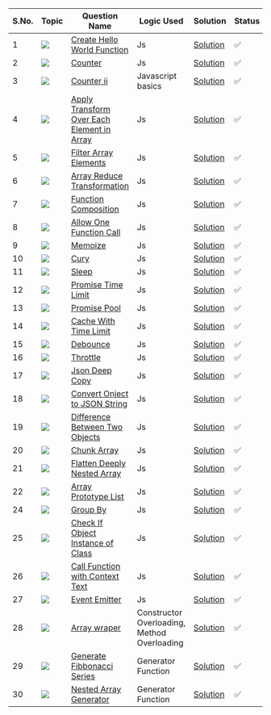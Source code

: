 S.No. | Topic | Question Name | Logic Used | Solution | Status |
------|---------------|------------|-------|------|------|
1 | ![](https://img.shields.io/badge/JS-f0772b?style=for-the-badge&logo=array&logoColor=black) | [Create Hello World Function](https://leetcode.com/problems/create-hello-world-function/description/?utm_campaign=PostD1&utm_medium=Post&utm_source=Post&gio_link_id=QPDw0kJR) | Js | [Solution](https://github.com/himanshugupta09/LEETCODE_SOLUTIONS/blob/main/30_Days_JavaScript/create-hello-world.js) | ✅ |
2 | ![](https://img.shields.io/badge/JS-f0772b?style=for-the-badge&logo=array&logoColor=black) | [Counter](https://leetcode.com/problems/counter/description/?utm_campaign=PostD2&utm_medium=Post&utm_source=Post&gio_link_id=xogkVqBo) | Js | [Solution](https://github.com/himanshugupta09/LEETCODE_SOLUTIONS/blob/main/30_Days_JavaScript/counter.js) | ✅ |
3 | ![](https://img.shields.io/badge/JS-f0772b?style=for-the-badge&logo=array&logoColor=black) | [Counter ii](https://leetcode.com/problems/counter-ii/description/?utm_campaign=PostD3&utm_medium=Post&utm_source=Post&gio_link_id=xRxVYOXo) | Javascript basics | [Solution](https://github.com/himanshugupta09/LEETCODE_SOLUTIONS/blob/main/30_Days_JavaScript/counter-ii.js) | ✅ |
4 | ![](https://img.shields.io/badge/JS-f0772b?style=for-the-badge&logo=array&logoColor=black) | [ Apply Transform Over Each Element in Array](https://leetcode.com/problems/apply-transform-over-each-element-in-array/description/?utm_campaign=PostD4&utm_medium=Post&utm_source=Post&gio_link_id=noqbNOv9) | Js | [Solution](https://github.com/himanshugupta09/LEETCODE_SOLUTIONS/blob/main/30_Days_JavaScript/apply-transform-over-each-element-in-array.js) | ✅ |
5 | ![](https://img.shields.io/badge/JS-f0772b?style=for-the-badge&logo=array&logoColor=black) | [Filter Array Elements](https://leetcode.com/problems/filter-elements-from-array/description/?utm_campaign=PostD5&utm_medium=Post&utm_source=Post&gio_link_id=a9a5VZr9) | Js | [Solution](https://github.com/himanshugupta09/LEETCODE_SOLUTIONS/blob/main/30_Days_JavaScript/filter-elements-from-array.js) | ✅ |
6 | ![](https://img.shields.io/badge/JS-f0772b?style=for-the-badge&logo=array&logoColor=black) | [Array Reduce Transformation](https://leetcode.com/problems/array-reduce-transformation/description/?utm_campaign=PostD6&utm_medium=Post&utm_source=Post&gio_link_id=nPN45jD9) | Js | [Solution](https://github.com/himanshugupta09/LEETCODE_SOLUTIONS/blob/main/30_Days_JavaScript/array-reduce-transform.js) | ✅ |
7 | ![](https://img.shields.io/badge/JS-f0772b?style=for-the-badge&logo=array&logoColor=black) | [Function Composition](https://leetcode.com/problems/function-composition/description/?utm_campaign=PostD7&utm_medium=Post&utm_source=Post&gio_link_id=4PY7wZM9) | Js | [Solution](https://github.com/himanshugupta09/LEETCODE_SOLUTIONS/blob/main/30_Days_JavaScript/function-compostion.js) | ✅ |
8 | ![](https://img.shields.io/badge/JS-f0772b?style=for-the-badge&logo=array&logoColor=black) | [Allow One Function Call](https://leetcode.com/problems/allow-one-function-call/description/?utm_campaign=PostD8&utm_medium=Post&utm_source=Post&gio_link_id=a9By01Oo) | Js | [Solution](https://github.com/himanshugupta09/LEETCODE_SOLUTIONS/blob/main/30_Days_JavaScript/allow-one-function-call.js) | ✅ |
9 | ![](https://img.shields.io/badge/JS-f0772b?style=for-the-badge&logo=array&logoColor=black) | [Memoize](https://leetcode.com/problems/memoize/description/?utm_campaign=PostD9&utm_medium=Post&utm_source=Post&gio_link_id=nRbADVd9) | Js | [Solution](https://github.com/himanshugupta09/LEETCODE_SOLUTIONS/blob/main/30_Days_JavaScript/memoize.js) | ✅ |
10 | ![](https://img.shields.io/badge/JS-f0772b?style=for-the-badge&logo=array&logoColor=black) | [Cury](https://leetcode.com/problems/curry/description/?utm_campaign=PostD10&utm_medium=Post&utm_source=Post&gio_link_id=QRekxgjo) | Js | [Solution](https://github.com/himanshugupta09/LEETCODE_SOLUTIONS/blob/main/30_Days_JavaScript/cury.js) | ✅ |
11 | ![](https://img.shields.io/badge/JS-f0772b?style=for-the-badge&logo=array&logoColor=black) | [Sleep](https://leetcode.com/problems/sleep/description/?utm_campaign=DailyD11&utm_medium=Email&utm_source=Daily&gio_link_id=Y9Jw7b6R) | Js | [Solution](https://github.com/himanshugupta09/LEETCODE_SOLUTIONS/blob/main/30_Days_JavaScript/sleep.js) | ✅ |
12 | ![](https://img.shields.io/badge/JS-f0772b?style=for-the-badge&logo=array&logoColor=black) | [Promise Time Limit](https://leetcode.com/problems/promise-time-limit/description/?utm_campaign=DailyD12&utm_medium=Email&utm_source=Daily&gio_link_id=q9A2ewMR) | Js | [Solution](https://github.com/himanshugupta09/LEETCODE_SOLUTIONS/blob/main/30_Days_JavaScript/promise-time-limit.js) | ✅ |
13 | ![](https://img.shields.io/badge/JS-f0772b?style=for-the-badge&logo=array&logoColor=black) | [Promise Pool](https://leetcode.com/problems/promise-pool/description/?utm_campaign=PostD13&utm_medium=Post&utm_source=Post&gio_link_id=3oLQwOg9) | Js | [Solution](https://github.com/himanshugupta09/LEETCODE_SOLUTIONS/blob/main/30_Days_JavaScript/Promise-Pool.js) | ✅ |
14 | ![](https://img.shields.io/badge/JS-f0772b?style=for-the-badge&logo=array&logoColor=black) | [Cache With Time Limit](https://leetcode.com/problems/cache-with-time-limit/?utm_campaign=DailyD14&utm_medium=Email&utm_source=Daily&gio_link_id=korbYD3o) | Js | [Solution](https://github.com/himanshugupta09/LEETCODE_SOLUTIONS/blob/main/30_Days_JavaScript/cache-with-time-limit.js) | ✅ |
15 | ![](https://img.shields.io/badge/JS-f0772b?style=for-the-badge&logo=array&logoColor=black) | [Debounce](https://leetcode.com/problems/debounce/description/?utm_campaign=DailyD15&utm_medium=Email&utm_source=Daily&gio_link_id=Yo10KlQP) | Js | [Solution](https://github.com/himanshugupta09/LEETCODE_SOLUTIONS/blob/main/30_Days_JavaScript/debounce.js) | ✅ |
16 | ![](https://img.shields.io/badge/JS-f0772b?style=for-the-badge&logo=array&logoColor=black) | [Throttle](https://leetcode.com/problems/throttle/description/?utm_campaign=DailyD16&utm_medium=Email&utm_source=Daily&gio_link_id=DPWg0Z4P) | Js | [Solution](https://github.com/himanshugupta09/LEETCODE_SOLUTIONS/blob/main/30_Days_JavaScript/throtell.js) | ✅ |
17 | ![](https://img.shields.io/badge/JS-f0772b?style=for-the-badge&logo=array&logoColor=black) | [Json Deep Copy](https://leetcode.com/problems/json-deep-equal/description/?utm_campaign=DailyD17&utm_medium=Email&utm_source=Daily&gio_link_id=nP2127dR) | Js | [Solution](https://github.com/himanshugupta09/LEETCODE_SOLUTIONS/blob/main/30_Days_JavaScript/json-deep-equal.js) | ✅ |
18 | ![](https://img.shields.io/badge/JS-f0772b?style=for-the-badge&logo=array&logoColor=black) | [Convert Onject to JSON String](https://leetcode.com/problems/convert-object-to-json-string/description/?utm_campaign=DailyD18&utm_medium=Email&utm_source=Daily&gio_link_id=woVyOn5P) | Js | [Solution](https://github.com/himanshugupta09/LEETCODE_SOLUTIONS/blob/main/30_Days_JavaScript/convert-object-to-json-string.js) | ✅ |
19 | ![](https://img.shields.io/badge/JS-f0772b?style=for-the-badge&logo=array&logoColor=black) | [Difference Between Two Objects](https://leetcode.com/problems/differences-between-two-objects/?utm_campaign=PostD20&utm_medium=Post&utm_source=Post&gio_link_id=LPdzgyA9) | Js | [Solution](https://github.com/himanshugupta09/LEETCODE_SOLUTIONS/blob/main/30_Days_JavaScript/difference-between-two-objects.js) | ✅ |
20 | ![](https://img.shields.io/badge/JS-f0772b?style=for-the-badge&logo=array&logoColor=black) | [Chunk Array](https://leetcode.com/problems/chunk-array/description/?utm_campaign=PostD21&utm_medium=Post&utm_source=Post&gio_link_id=YoXvrdGR) | Js | [Solution](https://github.com/himanshugupta09/LEETCODE_SOLUTIONS/blob/main/30_Days_JavaScript/chunk-array.js) | ✅ |
21 | ![](https://img.shields.io/badge/JS-f0772b?style=for-the-badge&logo=array&logoColor=black) | [Flatten Deeply Nested Array](https://leetcode.com/problems/flatten-deeply-nested-array/description/?utm_campaign=PostD22&utm_medium=Post&utm_source=Post&gio_link_id=rREX6Gm9) | Js | [Solution](https://github.com/himanshugupta09/LEETCODE_SOLUTIONS/blob/main/30_Days_JavaScript/flatten-deeply-nested-array.js) | ✅ |
22 | ![](https://img.shields.io/badge/JS-f0772b?style=for-the-badge&logo=array&logoColor=black) | [Array Prototype List](https://leetcode.com/problems/array-prototype-last/description/?utm_campaign=PostD23&utm_medium=Post&utm_source=Post&gio_link_id=GR434na9) | Js | [Solution](https://github.com/himanshugupta09/LEETCODE_SOLUTIONS/blob/main/30_Days_JavaScript/array-prototype-list.js) | ✅ |
24 | ![](https://img.shields.io/badge/JS-f0772b?style=for-the-badge&logo=array&logoColor=black) | [Group By](https://leetcode.com/problems/group-by/description/?utm_campaign=PostD24&utm_medium=Post&utm_source=Post&gio_link_id=WoM5GZKo) | Js | [Solution](https://github.com/himanshugupta09/LEETCODE_SOLUTIONS/blob/main/30_Days_JavaScript/groupby.js) | ✅ |
25 | ![](https://img.shields.io/badge/JS-f0772b?style=for-the-badge&logo=array&logoColor=black) | [Check If Object Instance of Class](https://leetcode.com/problems/check-if-object-instance-of-class/description/?utm_campaign=PostD25&utm_medium=Post&utm_source=Post&gio_link_id=qPkbxBwR) | Js | [Solution](https://github.com/himanshugupta09/LEETCODE_SOLUTIONS/blob/main/30_Days_JavaScript/check-if-object-instance-of-class.js) | ✅ |
26 | ![](https://img.shields.io/badge/JS-f0772b?style=for-the-badge&logo=array&logoColor=black) | [Call Function with Context Text](https://leetcode.com/problems/call-function-with-custom-context/description/?utm_campaign=PostD26&utm_medium=Post&utm_source=Post&gio_link_id=39lbqjpP) | Js | [Solution](https://github.com/himanshugupta09/LEETCODE_SOLUTIONS/blob/main/30_Days_JavaScript/call-function-wiith-custom-context.js) | ✅ |
27 | ![](https://img.shields.io/badge/JS-f0772b?style=for-the-badge&logo=array&logoColor=black) | [Event Emitter](https://leetcode.com/problems/event-emitter/description/?utm_campaign=PostD27&utm_medium=Post&utm_source=Post&gio_link_id=lPQDyGjR) | Js | [Solution](https://github.com/himanshugupta09/LEETCODE_SOLUTIONS/blob/main/30_Days_JavaScript/event-emmiter.js) | ✅ |
28 | ![](https://img.shields.io/badge/JS-f0772b?style=for-the-badge&logo=array&logoColor=black) | [Array wraper](https://leetcode.com/problems/array-wrapper/description/?utm_campaign=PostD28&utm_medium=Post&utm_source=Post&gio_link_id=1R3l3Q0P) | Constructor Overloading, Method Overloading | [Solution](https://github.com/himanshugupta09/LEETCODE_SOLUTIONS/blob/main/30_Days_JavaScript/array-wraper.js) | ✅ |
29 | ![](https://img.shields.io/badge/JS-f0772b?style=for-the-badge&logo=array&logoColor=black) | [Generate Fibbonacci Series](https://leetcode.com/problems/generate-fibonacci-sequence/description/?utm_campaign=PostD29&utm_medium=Post&utm_source=Post&gio_link_id=xo040MEo) | Generator Function | [Solution](https://github.com/himanshugupta09/LEETCODE_SOLUTIONS/blob/main/30_Days_JavaScript/generate-fibbonacci-series.js) | ✅ |
30 | ![](https://img.shields.io/badge/JS-f0772b?style=for-the-badge&logo=array&logoColor=black) | [Nested Array Generator](https://leetcode.com/problems/nested-array-generator/description/?utm_campaign=PostD30&utm_medium=Post&utm_source=Post&gio_link_id=JoOOVj1o) | Generator Function | [Solution](https://github.com/himanshugupta09/LEETCODE_SOLUTIONS/blob/main/30_Days_JavaScript/nested-array-generator.js) | ✅ |
